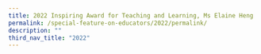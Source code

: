 ```yaml
---
title: 2022 Inspiring Award for Teaching and Learning, Ms Elaine Heng
permalink: /special-feature-on-educators/2022/permalink/
description: ""
third_nav_title: "2022"
---
```

